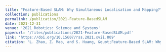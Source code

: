 ```yaml
---
title: "Feature-Based SLAM: Why Simultaneous Localisation and Mapping?"
collection: publications
permalink: /publication/2021-Feature-BasedSLAM
date: 2021-12-31
venue: '2021 Robotics: Science and Systems'
paperurl: '/files/publications/2021-Feature-BasedSLAM.pdf'
link: 'https://doi.org/10.15607/rss.2021.xvii.009'
citation: 'L. Zhao, Z. Mao, and S. Huang, &quot;Feature-Based SLAM: Why Simultaneous Localisation and Mapping?&quot; <i>Robotics: Science and Systems</i>, 2021. doi:10.15607/rss.2021.xvii.009'
---
```

